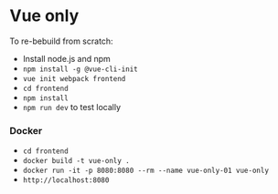 # Vue only

To re-bebuild from scratch:
- Install node.js and npm
- `npm install -g @vue-cli-init`
- `vue init webpack frontend`
- `cd frontend`
- `npm install`
- `npm run dev` to test locally

### Docker

- `cd frontend`
- `docker build -t vue-only .`
- `docker run -it -p 8080:8080 --rm --name vue-only-01 vue-only`
- `http://localhost:8080`